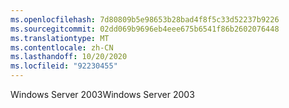 ```yaml
---
ms.openlocfilehash: 7d80809b5e98653b28bad4f8f5c33d52237b9226
ms.sourcegitcommit: 02dd069b9696eb4eee675b6541f86b2602076448
ms.translationtype: MT
ms.contentlocale: zh-CN
ms.lasthandoff: 10/20/2020
ms.locfileid: "92230455"
---
```

<span data-ttu-id="85a7c-101">Windows Server 2003</span><span class="sxs-lookup"><span data-stu-id="85a7c-101">Windows Server 2003</span></span>